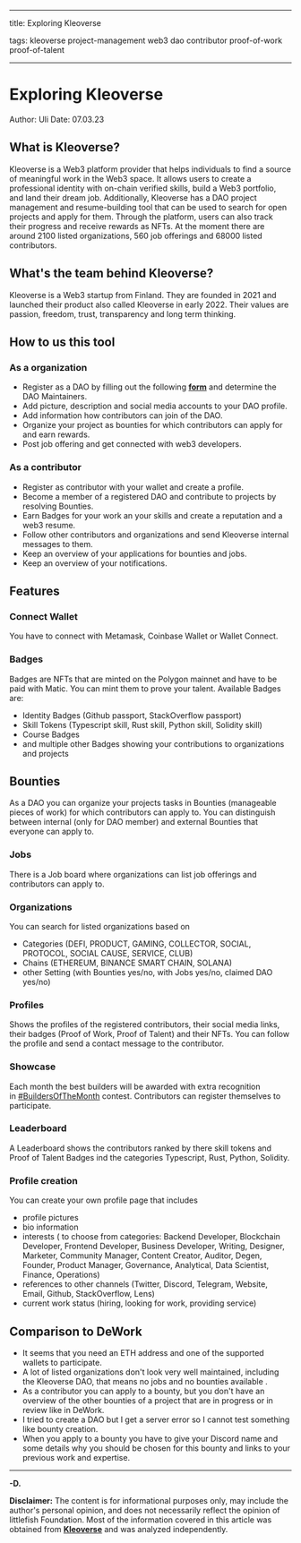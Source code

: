 
---

title: Exploring Kleoverse

tags: kleoverse project-management web3 dao contributor proof-of-work proof-of-talent

---

# Exploring Kleoverse
Author: Uli
Date: 07.03.23
  
## What is Kleoverse?
Kleoverse is a Web3 platform provider that helps individuals to find a source of meaningful work in the Web3 space. It allows users to create a professional identity with on-chain verified skills, build a Web3 portfolio, and land their dream job. Additionally, Kleoverse has a DAO project management and resume-building tool that can be used to search for open projects and apply for them. Through the platform, users can also track their progress and receive rewards as NFTs. 
At the moment there are around 2100 listed organizations, 560 job offerings and 68000 listed contributors.

## What's the team behind Kleoverse?
Kleoverse is a Web3 startup from Finland. They are founded in 2021 and launched their product also called Kleoverse in early 2022. Their values are passion, freedom, trust, transparency and long term thinking.

## How to us this tool
### As a organization
-  Register as a DAO by filling out the following  [**form**](https://kleoverse.com/add) and determine the DAO Maintainers. 
- Add picture, description and social media accounts to your DAO profile. 
- Add information how contributors can join of the DAO.
- Organize your project as bounties for which contributors can apply for and earn rewards.
- Post  job offering and get connected with web3 developers.

### As a contributor
- Register as contributor with your wallet and create a profile.
- Become a member of a registered DAO and contribute to projects by resolving Bounties.
- Earn Badges for your work an your skills and create a reputation and a web3 resume.
- Follow other contributors and organizations and send  Kleoverse internal messages to them.
- Keep an overview of your applications for bounties and jobs.
- Keep an overview of your notifications.
 
## Features
### Connect Wallet
You have to connect with Metamask, Coinbase Wallet or Wallet Connect.

### Badges
Badges are NFTs that are minted on the Polygon mainnet and have to be paid with Matic.
You can mint them to prove your talent.
Available Badges are:
- Identity Badges (Github passport, StackOverflow passport)
- Skill Tokens (Typescript skill, Rust skill, Python skill, Solidity skill)
- Course Badges
- and multiple other Badges showing your contributions to organizations and projects

## Bounties 
As a DAO you can organize your projects tasks in Bounties (manageable pieces of work) for which contributors can apply to. You can distinguish between internal (only for DAO member) and external Bounties that everyone can apply to. 

### Jobs
There is a Job board where organizations can list job offerings and contributors can apply to.

### Organizations
You can search for listed organizations based on 
- Categories (DEFI, PRODUCT, GAMING, COLLECTOR, SOCIAL, PROTOCOL, SOCIAL CAUSE, SERVICE, CLUB)
- Chains (ETHEREUM, BINANCE SMART CHAIN, SOLANA)
- other Setting (with Bounties yes/no, with Jobs yes/no, claimed DAO yes/no)

### Profiles
Shows the profiles of the registered contributors, their social media links, their badges (Proof of Work, Proof of Talent) and their NFTs. You can follow the profile and send a contact message to the contributor.

### Showcase
Each month the best builders will be awarded with extra recognition in [#BuildersOfTheMonth](https://kleoverse.com/builders-of-the-month) contest. Contributors can register themselves to participate.

### Leaderboard
A Leaderboard shows the contributors ranked by there skill tokens and Proof of Talent Badges ind the categories Typescript, Rust, Python, Solidity.

### Profile creation
You can create your own profile page that includes 
- profile pictures
- bio information
- interests ( to choose from categories: Backend Developer, Blockchain Developer, Frontend Developer, Business Developer, Writing, Designer, Marketer, Community Manager, Content Creator, Auditor, Degen, Founder, Product Manager, Governance, Analytical, Data Scientist, Finance, Operations)
- references to other channels (Twitter, Discord, Telegram, Website, Email, Github, StackOverflow, Lens)
- current work status (hiring, looking for work, providing service) 

## Comparison to DeWork
- It seems that you need an ETH address and one of the supported wallets to participate. 
- A lot of listed organizations don't look very well maintained, including the Kleoverse DAO, that means no jobs and no bounties available .
- As a contributor you can apply to a bounty, but you don't have an overview of the other bounties of a project that are in progress or in review like in DeWork.
- I tried to create a DAO but I get a server error so I cannot test something like bounty creation.
- When you apply to a bounty you have to give your Discord name and some details why you should be chosen for this bounty and links to your previous work and expertise. 

---

**-D.**

**Disclaimer:** The content is for informational purposes only, may include the author's personal opinion, and does not necessarily reflect the opinion of littlefish Foundation. Most of the information covered in this article was obtained from [**Kleoverse**](https://wiki.kleoverse.com/) and was analyzed independently.

